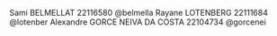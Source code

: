 Sami BELMELLAT 22116580 @belmella
Rayane LOTENBERG 22111684 @lotenber
Alexandre GORCE NEIVA DA COSTA 22104734 @gorcenei